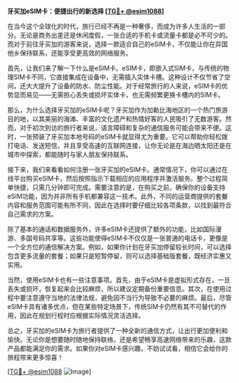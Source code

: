**牙买加eSIM卡：便捷出行的新选择 [[TG💪+ @esim1088](https://t.me/s/esim1088)]**

在当今这个全球化的时代，旅行已经不再是一种奢侈，而成为许多人生活的一部分。无论是商务出差还是休闲度假，一张合适的手机卡或流量卡都是必不可少的。而对于前往牙买加的游客来说，选择一款适合自己的eSIM卡，不仅能让你在异国他乡保持联系，还能享受更高效的网络服务。

首先，让我们来了解一下什么是eSIM卡。eSIM卡，即嵌入式SIM卡，与传统的物理SIM卡不同，它直接集成在设备中，无需插入实体卡槽。这种设计不仅节省了空间，还大大提升了设备的防水、防尘性能。对于经常旅行的人来说，eSIM卡的优势显而易见——无需担心丢失或损坏实体卡，也无需频繁更换卡槽内的SIM卡。

那么，为什么选择牙买加的eSIM卡呢？牙买加作为加勒比海地区的一个热门旅游目的地，以其美丽的海滩、丰富的文化遗产和热情好客的人民吸引了无数游客。然而，对于初次到访的旅行者来说，语言障碍和复杂的通信服务可能会带来不便。这时，一张预装了牙买加本地号码的eSIM卡就显得尤为重要。它可以帮助你轻松拨打电话、发送短信，并且享受高速的互联网连接，让你无论是在海边晒太阳还是在城市中探索，都能随时与家人朋友保持联系。

接下来，我们来看看如何注册一张牙买加的eSIM卡。通常情况下，你可以通过在线平台购买eSIM卡，然后按照指示下载相应的应用程序并激活服务。整个过程简单快捷，只需几分钟即可完成。需要注意的是，在购买之前，确保你的设备支持eSIM功能，因为并非所有手机都兼容这一技术。此外，不同的运营商提供的套餐内容和服务范围可能有所不同，因此在选择时要仔细比较各项条款，以找到最符合自己需求的方案。

除了基本的通话和数据服务外，许多eSIM卡还提供了额外的功能，比如国际漫游、多国号码共享等。这些功能使得eSIM卡不仅仅是一张普通的电话卡，更像是一个全方位的通信解决方案。例如，如果你计划在牙买加停留较长时间，可以选择包含更多流量的套餐；如果只是短暂停留，则可以选择基础版套餐，既经济实惠又实用。

当然，使用eSIM卡也有一些注意事项。首先，由于eSIM卡是虚拟形式存在，一旦丢失或损坏，恢复起来会比较麻烦，所以建议定期备份重要信息。其次，在使用过程中要注意遵守当地的法律法规，避免因不当行为导致不必要的麻烦。最后，尽管eSIM卡具有诸多优点，但在某些特定场景下，传统SIM卡仍然有其不可替代的作用，因此在规划行程时应根据实际情况灵活选择。

总之，牙买加的eSIM卡为旅行者提供了一种全新的通信方式，让出行更加便利和愉快。无论你是想要随时随地保持联络，还是希望畅享高速网络带来的乐趣，这款产品都能满足你的需求。如果你对eSIM卡感兴趣，不妨试试看，相信它会给你的旅程带来更多惊喜！

[[TG💪+ @esim1088](https://t.me/s/esim1088) ![Image](https://i.postimg.cc/4NQfJmqS/Snipaste-2025-05-13-00-14-12.png)]